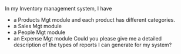In my Inventory management system, I have
 - a Products Mgt module and each product has different categories.
 - a Sales Mgt module
 - a People Mgt module
 - an Expense Mgt module
Could you please give me a detailed description of the types of reports I can generate for my system?
